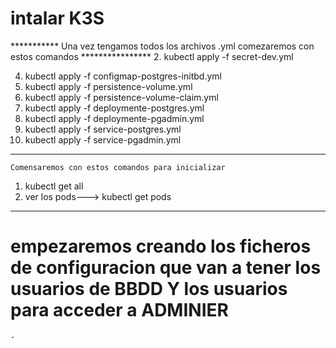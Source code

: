 # intalar K3S

*********** Una vez tengamos todos los archivos .yml comezaremos con estos comandos ****************
2. kubectl apply -f secret-dev.yml
<!-- 3. kubectl apply -f secret-pgadmin.yml -->
4. kubectl apply -f configmap-postgres-initbd.yml
5. kubectl apply -f persistence-volume.yml
6. kubectl apply -f  persistence-volume-claim.yml
7. kubectl apply -f deploymente-postgres.yml
8. kubectl apply -f deploymente-pgadmin.yml
9. kubectl apply -f service-postgres.yml
10. kubectl apply -f service-pgadmin.yml

*****************************************************************

    Comensaremos con estos comandos para inicializar
1. kubectl get all 
2. ver los pods---> kubectl get pods

*****************************************************************
# empezaremos creando los ficheros de configuracion que van a tener los usuarios de BBDD Y los usuarios para acceder a ADMINIER 
    - 